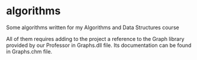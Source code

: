 # algorithms
Some algorithms written for my Algorithms and Data Structures course

All of them requires adding to the project a reference to the Graph library provided by our Professor in Graphs.dll file. Its documentation can be found in Graphs.chm file.
